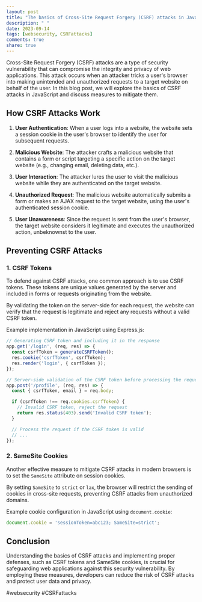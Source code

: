 ```yaml
---
layout: post
title: "The basics of Cross-Site Request Forgery (CSRF) attacks in JavaScript"
description: " "
date: 2023-09-14
tags: [websecurity, CSRFattacks]
comments: true
share: true
---
```


Cross-Site Request Forgery (CSRF) attacks are a type of security vulnerability that can compromise the integrity and privacy of web applications. This attack occurs when an attacker tricks a user's browser into making unintended and unauthorized requests to a target website on behalf of the user. In this blog post, we will explore the basics of CSRF attacks in JavaScript and discuss measures to mitigate them.

## How CSRF Attacks Work

1. **User Authentication**: When a user logs into a website, the website sets a session cookie in the user's browser to identify the user for subsequent requests.

2. **Malicious Website**: The attacker crafts a malicious website that contains a form or script targeting a specific action on the target website (e.g., changing email, deleting data, etc.).

3. **User Interaction**: The attacker lures the user to visit the malicious website while they are authenticated on the target website.

4. **Unauthorized Request**: The malicious website automatically submits a form or makes an AJAX request to the target website, using the user's authenticated session cookie.

5. **User Unawareness**: Since the request is sent from the user's browser, the target website considers it legitimate and executes the unauthorized action, unbeknownst to the user.

## Preventing CSRF Attacks

### 1. CSRF Tokens

To defend against CSRF attacks, one common approach is to use CSRF tokens. These tokens are unique values generated by the server and included in forms or requests originating from the website.

By validating the token on the server-side for each request, the website can verify that the request is legitimate and reject any requests without a valid CSRF token.

Example implementation in JavaScript using Express.js:

```javascript
// Generating CSRF token and including it in the response
app.get('/login', (req, res) => {
  const csrfToken = generateCSRFToken();
  res.cookie('csrfToken', csrfToken);
  res.render('login', { csrfToken });
});

// Server-side validation of the CSRF token before processing the request
app.post('/profile', (req, res) => {
  const { csrfToken, email } = req.body;

  if (csrfToken !== req.cookies.csrfToken) {
    // Invalid CSRF token, reject the request
    return res.status(403).send('Invalid CSRF token');
  }

  // Process the request if the CSRF token is valid
  // ...
});
```

### 2. SameSite Cookies

Another effective measure to mitigate CSRF attacks in modern browsers is to set the `SameSite` attribute on session cookies.

By setting `SameSite` to `strict` or `lax`, the browser will restrict the sending of cookies in cross-site requests, preventing CSRF attacks from unauthorized domains.

Example cookie configuration in JavaScript using `document.cookie`:

```javascript
document.cookie = 'sessionToken=abc123; SameSite=strict';
```

## Conclusion

Understanding the basics of CSRF attacks and implementing proper defenses, such as CSRF tokens and SameSite cookies, is crucial for safeguarding web applications against this security vulnerability. By employing these measures, developers can reduce the risk of CSRF attacks and protect user data and privacy.

#websecurity #CSRFattacks